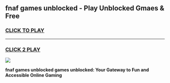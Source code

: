 
## fnaf games unblocked - Play Unblocked Gmaes & Free
<h3>
<a href="https://premium.freeplayer.one?title=fnaf_games_unblocked&ref=20F">CLICK TO PLAY</a></h3>
<hr>

<h3>
<a href="https://premium.freeplayer.one?title=fnaf_games_unblocked&ref=20F">CLICK 2 PLAY</a>
  
</h3>

<a href="https://premium.freeplayer.one?title=fnaf_games_unblocked&ref=20F/"><img src="https://clearcache.store/games.png"></a>


**fnaf games unblocked games unblocked: Your Gateway to Fun and Accessible Online Gaming**
